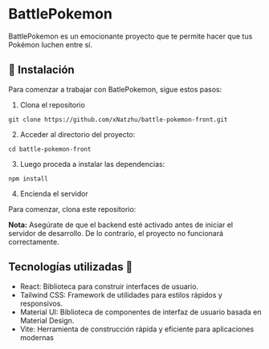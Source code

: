 # BattlePokemon

BattlePokemon es un emocionante proyecto que te permite hacer que tus Pokémon luchen entre sí.

## 🚀 Instalación

Para comenzar a trabajar con BatlePokemon, sigue estos pasos:

1. Clona el repositorio
```
git clone https://github.com/xNatzhu/battle-pokemon-front.git
```

2. Acceder al directorio del proyecto:
```
cd battle-pokemon-front
```
3. Luego proceda a instalar las dependencias:
```
npm install
```
4. Encienda el servidor
   
Para comenzar, clona este repositorio:

**Nota:** Asegúrate de que el backend esté activado antes de iniciar el servidor de desarrollo. De lo contrario, el proyecto no funcionará correctamente.

## Tecnologías utilizadas 🔨

- React: Biblioteca para construir interfaces de usuario.
- Tailwind CSS: Framework de utilidades para estilos rápidos y responsivos.
- Material UI: Biblioteca de componentes de interfaz de usuario basada en Material Design.
- Vite: Herramienta de construcción rápida y eficiente para aplicaciones modernas





